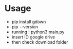 # Usage

- pip install gdown
- pip --version
- running : python3 main.py
- insert ID google drive
- then check download folder
